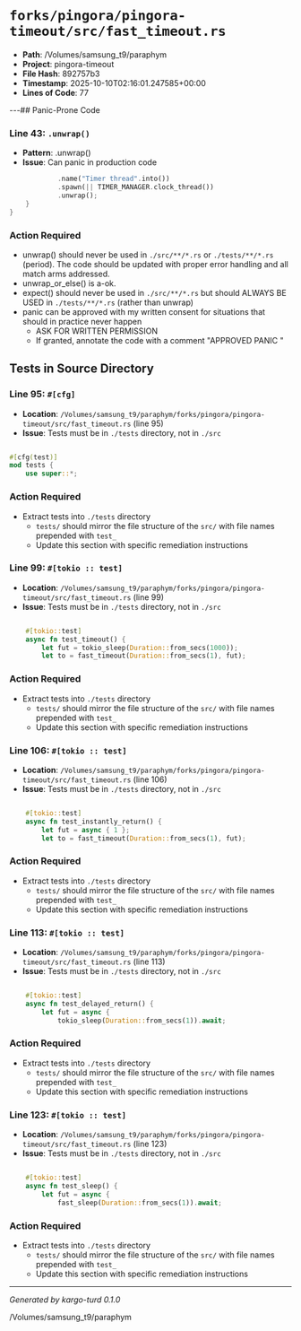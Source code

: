 # `forks/pingora/pingora-timeout/src/fast_timeout.rs`

- **Path**: /Volumes/samsung_t9/paraphym
- **Project**: pingora-timeout
- **File Hash**: 892757b3  
- **Timestamp**: 2025-10-10T02:16:01.247585+00:00  
- **Lines of Code**: 77

---## Panic-Prone Code


### Line 43: `.unwrap()`

- **Pattern**: .unwrap()
- **Issue**: Can panic in production code

```rust
            .name("Timer thread".into())
            .spawn(|| TIMER_MANAGER.clock_thread())
            .unwrap();
    }
}
```

### Action Required

- unwrap() should never be used in `./src/**/*.rs` or `./tests/**/*.rs` (period). The code should be updated with proper error handling and all match arms addressed.
- unwrap_or_else() is a-ok. 
- expect() should never be used in `./src/**/*.rs` but should ALWAYS BE USED in `./tests/**/*.rs` (rather than unwrap)
- panic can be approved with my written consent for situations that should in practice never happen  
  - ASK FOR WRITTEN PERMISSION
  - If granted, annotate the code with a comment "APPROVED PANIC "

## Tests in Source Directory


### Line 95: `#[cfg]`

- **Location**: `/Volumes/samsung_t9/paraphym/forks/pingora/pingora-timeout/src/fast_timeout.rs` (line 95)
- **Issue**: Tests must be in `./tests` directory, not in `./src`

```rust

#[cfg(test)]
mod tests {
    use super::*;

```

### Action Required

- Extract tests into `./tests` directory
  - `tests/` should mirror the file structure of the `src/` with file names prepended with `test_`
  - Update this section with specific remediation instructions
  


### Line 99: `#[tokio :: test]`

- **Location**: `/Volumes/samsung_t9/paraphym/forks/pingora/pingora-timeout/src/fast_timeout.rs` (line 99)
- **Issue**: Tests must be in `./tests` directory, not in `./src`

```rust

    #[tokio::test]
    async fn test_timeout() {
        let fut = tokio_sleep(Duration::from_secs(1000));
        let to = fast_timeout(Duration::from_secs(1), fut);
```

### Action Required

- Extract tests into `./tests` directory
  - `tests/` should mirror the file structure of the `src/` with file names prepended with `test_`
  - Update this section with specific remediation instructions
  


### Line 106: `#[tokio :: test]`

- **Location**: `/Volumes/samsung_t9/paraphym/forks/pingora/pingora-timeout/src/fast_timeout.rs` (line 106)
- **Issue**: Tests must be in `./tests` directory, not in `./src`

```rust

    #[tokio::test]
    async fn test_instantly_return() {
        let fut = async { 1 };
        let to = fast_timeout(Duration::from_secs(1), fut);
```

### Action Required

- Extract tests into `./tests` directory
  - `tests/` should mirror the file structure of the `src/` with file names prepended with `test_`
  - Update this section with specific remediation instructions
  


### Line 113: `#[tokio :: test]`

- **Location**: `/Volumes/samsung_t9/paraphym/forks/pingora/pingora-timeout/src/fast_timeout.rs` (line 113)
- **Issue**: Tests must be in `./tests` directory, not in `./src`

```rust

    #[tokio::test]
    async fn test_delayed_return() {
        let fut = async {
            tokio_sleep(Duration::from_secs(1)).await;
```

### Action Required

- Extract tests into `./tests` directory
  - `tests/` should mirror the file structure of the `src/` with file names prepended with `test_`
  - Update this section with specific remediation instructions
  


### Line 123: `#[tokio :: test]`

- **Location**: `/Volumes/samsung_t9/paraphym/forks/pingora/pingora-timeout/src/fast_timeout.rs` (line 123)
- **Issue**: Tests must be in `./tests` directory, not in `./src`

```rust

    #[tokio::test]
    async fn test_sleep() {
        let fut = async {
            fast_sleep(Duration::from_secs(1)).await;
```

### Action Required

- Extract tests into `./tests` directory
  - `tests/` should mirror the file structure of the `src/` with file names prepended with `test_`
  - Update this section with specific remediation instructions
  

---

*Generated by kargo-turd 0.1.0*

/Volumes/samsung_t9/paraphym